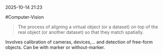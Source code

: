 2025-10-14 21:23

#Computer-Vision 

> The process of aligning a virtual object (or a dataset) on top of the real object (or another dataset) so that they match spatially.

Involves calibration of cameras, devices,... and detection of free-form objects. Can be with marker or without-marker.